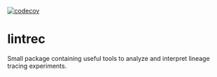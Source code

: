 [![codecov](https://codecov.io/gh/acorbat/lintrec/branch/master/graph/badge.svg)](https://codecov.io/gh/acorbat/lintrec)

# lintrec
Small package containing useful tools to analyze and interpret lineage tracing experiments.
